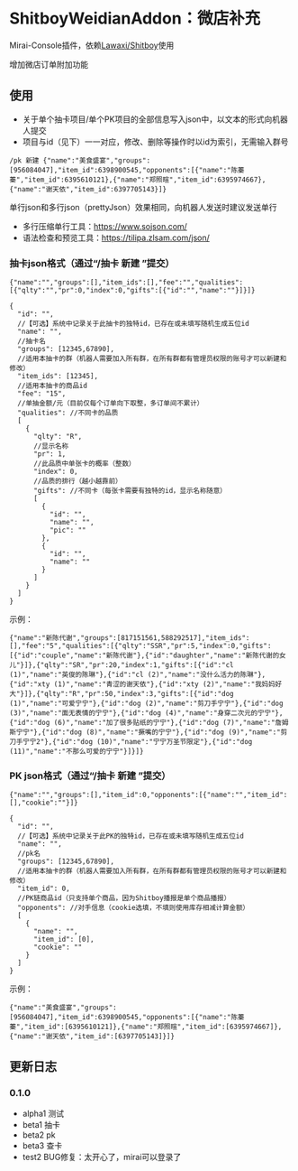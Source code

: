 # ShitboyWeidianAddon：微店补充

Mirai-Console插件，依赖[Lawaxi/Shitboy](https://github.com/Lawaxi/ShitBoy)使用

增加微店订单附加功能

## 使用

- 关于单个抽卡项目/单个PK项目的全部信息写入json中，以文本的形式向机器人提交
- 项目与id（见下）一一对应，修改、删除等操作时以id为索引，无需输入群号

~~~
/pk 新建 {"name":"美食盛宴","groups":[956084047],"item_id":6398900545,"opponents":[{"name":"陈蓁蓁","item_id":6395610121},{"name":"郑照暄","item_id":6395974667},{"name":"谢天依","item_id":6397705143}]}
~~~

单行json和多行json（prettyJson）效果相同，向机器人发送时建议发送单行

- 多行压缩单行工具：https://www.sojson.com/
- 语法检查和预览工具：https://tilipa.zlsam.com/json/

### 抽卡json格式（通过“/抽卡 新建 <json>”提交）

~~~json5
{"name":"","groups":[],"item_ids":[],"fee":"","qualities":[{"qlty":"","pr":0,"index":0,"gifts":[{"id":"","name":""}]}]}
~~~

~~~json5
{
  "id": "",
  //【可选】系统中记录关于此抽卡的独特id，已存在或未填写随机生成五位id
  "name": "",
  //抽卡名
  "groups": [12345,67890],
  //适用本抽卡的群（机器人需要加入所有群，在所有群都有管理员权限的账号才可以新建和修改）
  "item_ids": [12345],
  //适用本抽卡的商品id
  "fee": "15",
  //单抽金额/元（目前仅每个订单向下取整，多订单间不累计）
  "qualities": //不同卡的品质
  [
    {
      "qlty": "R",
      //显示名称
      "pr": 1,
      //此品质中单张卡的概率（整数）
      "index": 0,
      //品质的排行（越小越靠前）
      "gifts": //不同卡（每张卡需要有独特的id，显示名称随意）
      [
        {
          "id": "",
          "name": "",
          "pic": ""
        },
        {
          "id": "",
          "name": ""
        }
      ]
    }
  ]
}
~~~

示例：

~~~json5
{"name":"新陈代谢","groups":[817151561,588292517],"item_ids":[],"fee":"5","qualities":[{"qlty":"SSR","pr":5,"index":0,"gifts":[{"id":"couple","name":"新陈代谢"},{"id":"daughter","name":"新陈代谢的女儿"}]},{"qlty":"SR","pr":20,"index":1,"gifts":[{"id":"cl (1)","name":"英俊的陈琳"},{"id":"cl (2)","name":"没什么活力的陈琳"},{"id":"xty (1)","name":"青涩的谢天依"},{"id":"xty (2)","name":"我妈妈好大"}]},{"qlty":"R","pr":50,"index":3,"gifts":[{"id":"dog (1)","name":"可爱宁宁"},{"id":"dog (2)","name":"剪刀手宁宁"},{"id":"dog (3)","name":"面无表情的宁宁"},{"id":"dog (4)","name":"身穿二次元的宁宁"},{"id":"dog (6)","name":"加了很多贴纸的宁宁"},{"id":"dog (7)","name":"詹姆斯宁宁"},{"id":"dog (8)","name":"撅嘴的宁宁"},{"id":"dog (9)","name":"剪刀手宁宁2"},{"id":"dog (10)","name":"宁宁万圣节限定"},{"id":"dog (11)","name":"不那么可爱的宁宁"}]}]}
~~~

### PK json格式（通过“/抽卡 新建 <json>”提交）

~~~json5
{"name":"","groups":[],"item_id":0,"opponents":[{"name":"","item_id":[],"cookie":""}]}
~~~

~~~json5
{
  "id": "",
  //【可选】系统中记录关于此PK的独特id，已存在或未填写随机生成五位id
  "name": "",
  //pk名
  "groups": [12345,67890],
  //适用本抽卡的群（机器人需要加入所有群，在所有群都有管理员权限的账号才可以新建和修改）
  "item_id": 0,
  //PK链商品id（只支持单个商品，因为Shitboy播报是单个商品播报）
  "opponents": //对手信息（cookie选填，不填则使用库存相减计算金额）
  [
    {
      "name": "",
      "item_id": [0],
      "cookie": ""
    }
  ]
}
~~~

示例：

~~~json5
{"name":"美食盛宴","groups":[956084047],"item_id":6398900545,"opponents":[{"name":"陈蓁蓁","item_id":[6395610121]},{"name":"郑照暄","item_id":[6395974667]},{"name":"谢天依","item_id":[6397705143]}]}
~~~

## 更新日志

### 0.1.0

- alpha1 测试
- beta1 抽卡
- beta2 pk
- beta3 查卡
- test2 BUG修复：太开心了，mirai可以登录了
